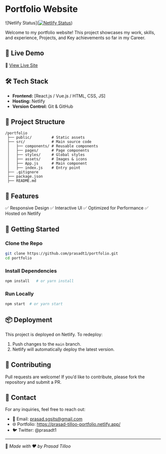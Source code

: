 # Portfolio Website

![Netlify Status]([![Netlify Status](https://api.netlify.com/api/v1/badges/26d62dcc-7183-43d5-b46e-8b13d8d5e674/deploy-status)](https://app.netlify.com/sites/prasad-tilloo-portfolio/deploys))

Welcome to my portfolio website! This project showcases my work, skills, and experience, Projects, and Key achievements so far in my Career.

## 🚀 Live Demo
🔗 [View Live Site](https://prasad-tilloo-portfolio.netlify.app/)

## 🛠 Tech Stack
- **Frontend:** [React.js / Vue.js / HTML, CSS, JS]
- **Hosting:** Netlify
- **Version Control:** Git & GitHub

## 📂 Project Structure
```
/portfolio
 ├── public/         # Static assets
 ├── src/            # Main source code
 │   ├── components/ # Reusable components
 │   ├── pages/      # Page components
 │   ├── styles/     # Global styles
 │   ├── assets/     # Images & icons
 │   ├── App.js      # Main component
 │   ├── index.js    # Entry point
 ├── .gitignore
 ├── package.json
 ├── README.md
```

## 📜 Features
✅ Responsive Design
✅ Interactive UI
✅ Optimized for Performance
✅ Hosted on Netlify

## 🚀 Getting Started
### Clone the Repo
```sh
git clone https://github.com/prasadt1/portfolio.git
cd portfolio
```

### Install Dependencies
```sh
npm install   # or yarn install
```

### Run Locally
```sh
npm start  # or yarn start
```

## 📦 Deployment
This project is deployed on Netlify. To redeploy:
1. Push changes to the `main` branch.
2. Netlify will automatically deploy the latest version.

## 🤝 Contributing
Pull requests are welcome! If you’d like to contribute, please fork the repository and submit a PR.

## 📧 Contact
For any inquiries, feel free to reach out:
- 📩 Email: prasad.sgsits@gmail.com
- 🌐 Portfolio: https://prasad-tilloo-portfolio.netlify.app/
- 🐦 Twitter: @prasadt1

---
🔹 *Made with ❤️ by Prasad Tilloo*